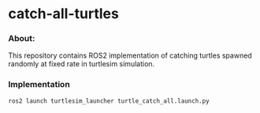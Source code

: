 # catch-all-turtles
### About:
This repository contains ROS2 implementation of catching turtles spawned randomly at fixed rate in turtlesim simulation.

### Implementation
`ros2 launch turtlesim_launcher turtle_catch_all.launch.py` 
